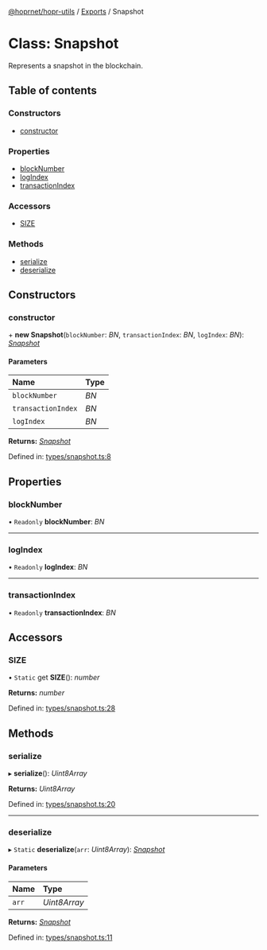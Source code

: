 [@hoprnet/hopr-utils](../README.md) / [Exports](../modules.md) / Snapshot

# Class: Snapshot

Represents a snapshot in the blockchain.

## Table of contents

### Constructors

- [constructor](snapshot.md#constructor)

### Properties

- [blockNumber](snapshot.md#blocknumber)
- [logIndex](snapshot.md#logindex)
- [transactionIndex](snapshot.md#transactionindex)

### Accessors

- [SIZE](snapshot.md#size)

### Methods

- [serialize](snapshot.md#serialize)
- [deserialize](snapshot.md#deserialize)

## Constructors

### constructor

\+ **new Snapshot**(`blockNumber`: *BN*, `transactionIndex`: *BN*, `logIndex`: *BN*): [*Snapshot*](snapshot.md)

#### Parameters

| Name | Type |
| :------ | :------ |
| `blockNumber` | *BN* |
| `transactionIndex` | *BN* |
| `logIndex` | *BN* |

**Returns:** [*Snapshot*](snapshot.md)

Defined in: [types/snapshot.ts:8](https://github.com/jlherren/hoprnet/blob/master/packages/utils/src/types/snapshot.ts#L8)

## Properties

### blockNumber

• `Readonly` **blockNumber**: *BN*

___

### logIndex

• `Readonly` **logIndex**: *BN*

___

### transactionIndex

• `Readonly` **transactionIndex**: *BN*

## Accessors

### SIZE

• `Static` get **SIZE**(): *number*

**Returns:** *number*

Defined in: [types/snapshot.ts:28](https://github.com/jlherren/hoprnet/blob/master/packages/utils/src/types/snapshot.ts#L28)

## Methods

### serialize

▸ **serialize**(): *Uint8Array*

**Returns:** *Uint8Array*

Defined in: [types/snapshot.ts:20](https://github.com/jlherren/hoprnet/blob/master/packages/utils/src/types/snapshot.ts#L20)

___

### deserialize

▸ `Static` **deserialize**(`arr`: *Uint8Array*): [*Snapshot*](snapshot.md)

#### Parameters

| Name | Type |
| :------ | :------ |
| `arr` | *Uint8Array* |

**Returns:** [*Snapshot*](snapshot.md)

Defined in: [types/snapshot.ts:11](https://github.com/jlherren/hoprnet/blob/master/packages/utils/src/types/snapshot.ts#L11)

